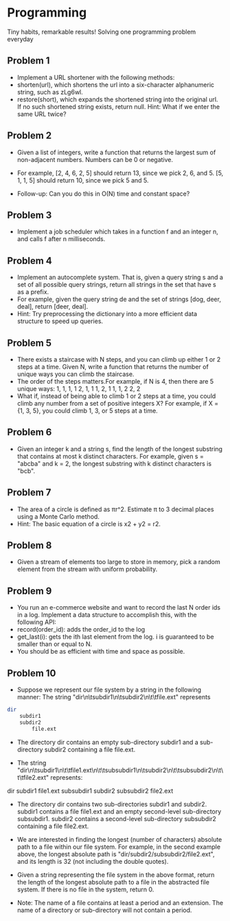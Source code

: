 # Programming
Tiny habits, remarkable results! 
Solving one programming problem everyday
## Problem 1

- Implement a URL shortener with the following methods:
- shorten(url), which shortens the url into a six-character alphanumeric string, such as zLg6wl.
- restore(short), which expands the shortened string into the original url. If no such shortened string exists, return null.
Hint: What if we enter the same URL twice?

## Problem 2

- Given a list of integers, write a function that returns the largest sum of non-adjacent numbers. Numbers can be 0 or negative.

- For example, [2, 4, 6, 2, 5] should return 13, since we pick 2, 6, and 5. [5, 1, 1, 5] should return 10, since we pick 5 and 5.

- Follow-up: Can you do this in O(N) time and constant space?

## Problem 3

- Implement a job scheduler which takes in a function f and an integer n, and calls f after n milliseconds.

## Problem 4

- Implement an autocomplete system. That is, given a query string s and a set of all possible query strings, return all strings in the set that have s as a prefix.
- For example, given the query string de and the set of strings [dog, deer, deal], return [deer, deal].
- Hint: Try preprocessing the dictionary into a more efficient data structure to speed up queries.

## Problem 5

- There exists a staircase with N steps, and you can climb up either 1 or 2 steps at a time. Given N, write a function that returns the number of unique ways you can climb the staircase. 
- The order of the steps matters.For example, if N is 4, then there are 5 unique ways:
1, 1, 1, 1
2, 1, 1
1, 2, 1
1, 1, 2
2, 2
- What if, instead of being able to climb 1 or 2 steps at a time, you could climb any number from a set of positive integers X? For example, if X = {1, 3, 5}, you could climb 1, 3, or 5 steps at a time.

## Problem 6

- Given an integer k and a string s, find the length of the longest substring that contains at most k distinct characters.
For example, given s = "abcba" and k = 2, the longest substring with k distinct characters is "bcb".

## Problem 7

- The area of a circle is defined as πr^2. Estimate π to 3 decimal places using a Monte Carlo method.
- Hint: The basic equation of a circle is x2 + y2 = r2.

## Problem 8

- Given a stream of elements too large to store in memory, pick a random element from the stream with uniform probability.

## Problem 9

- You run an e-commerce website and want to record the last N order ids in a log. Implement a data structure to accomplish this, with the following API:
- record(order_id): adds the order_id to the log
- get_last(i): gets the ith last element from the log. i is guaranteed to be smaller than or equal to N.
- You should be as efficient with time and space as possible.

## Problem 10

- Suppose we represent our file system by a string in the following manner:
The string "dir\n\tsubdir1\n\tsubdir2\n\t\tfile.ext" represents
```bash
dir
    subdir1
    subdir2
        file.ext
```

- The directory dir contains an empty sub-directory subdir1 and a sub-directory subdir2 containing a file file.ext.

- The string "dir\n\tsubdir1\n\t\tfile1.ext\n\t\tsubsubdir1\n\tsubdir2\n\t\tsubsubdir2\n\t\t\tfile2.ext" represents:

dir
    subdir1
        file1.ext
        subsubdir1
    subdir2
        subsubdir2
            file2.ext

- The directory dir contains two sub-directories subdir1 and subdir2. subdir1 contains a file file1.ext and an empty second-level sub-directory subsubdir1. subdir2 contains a second-level sub-directory subsubdir2 containing a file file2.ext.
- We are interested in finding the longest (number of characters) absolute path to a file within our file system. For example, in the second example above, the longest absolute path is "dir/subdir2/subsubdir2/file2.ext", and its length is 32 (not including the double quotes).
- Given a string representing the file system in the above format, return the length of the longest absolute path to a file in the abstracted file system. If there is no file in the system, return 0.

- Note:
The name of a file contains at least a period and an extension.
The name of a directory or sub-directory will not contain a period.



